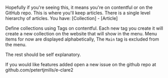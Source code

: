 Hopefully if you're seeing this, it means you're on contentful or on the GitHub repo.
This is where you'll keep articles.
There is a single level hierarchy of articles.
You have:
[Collection]
    - [Article]

Define collections using Tags on contentful.
Each new tag you create it will create a new collection on the website that will show in the menu.
Menu items for now are displayed alphabetically,
The `Main` tag is excluded from the menu.

The rest should be self explanatory.


If you would like features added open a new issue on the github repo at 
github.com/petertjmills/e-clare2



